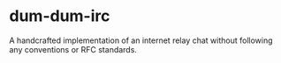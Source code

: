 # dum-dum-irc

A handcrafted implementation of an internet relay chat without following
any conventions or RFC standards.
